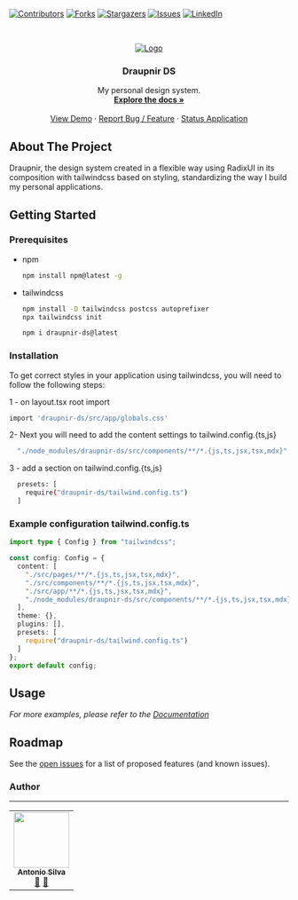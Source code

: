 [![Contributors][contributors-shield]][contributors-url]
[![Forks][forks-shield]][forks-url]
[![Stargazers][stars-shield]][stars-url]
[![Issues][issues-shield]][issues-url]
[![LinkedIn][linkedin-shield]][linkedin-url]

<!-- PROJECT LOGO -->
<br />
<p align="center">
  <a href="https://github.com/Tonybsilva-dev/Draupnir">
    <img src="https://i.imgur.com/4f4HGxn.png" alt="Logo">
  </a>

  <h3 align="center">Draupnir DS</h3>

  <p align="center">
    My personal design system.
    <br />
    <a href="#!"><strong>Explore the docs »</strong></a>
    <br />
    <br />
    <a href="https://draupnir.vercel.app/">View Demo</a>
    ·
    <a href="https://github.com/Tonybsilva-dev/Draupnir/issues">Report Bug / Feature</a>
    ·
    <a href="#!">Status Application</a>
  </p>
</p>

<!-- ABOUT THE PROJECT -->
## About The Project

Draupnir, the design system created in a flexible way using RadixUI in its composition with tailwindcss based on styling, standardizing the way I build my personal applications.

<!-- GETTING STARTED -->
## Getting Started

### Prerequisites

* npm

  ```sh
  npm install npm@latest -g
  ```

* tailwindcss

  ```sh
  npm install -D tailwindcss postcss autoprefixer
  npx tailwindcss init
  ```

  ```sh
  npm i draupnir-ds@latest
  ```

### Installation

To get correct styles in your application using tailwindcss, you will need to follow the following steps:

1 - on layout.tsx root import 

  ```sh
import 'draupnir-ds/src/app/globals.css'
  ```

2- Next you will need to add the content settings to tailwind.config.{ts,js}

  ```sh
    "./node_modules/draupnir-ds/src/components/**/*.{js,ts,jsx,tsx,mdx}"
  ```
3 - add a section on tailwind.config.{ts,js}

```sh
  presets: [
    require("draupnir-ds/tailwind.config.ts")
  ]
```

### Example configuration tailwind.config.ts

```typescript
import type { Config } from "tailwindcss";

const config: Config = {
  content: [
    "./src/pages/**/*.{js,ts,jsx,tsx,mdx}",
    "./src/components/**/*.{js,ts,jsx,tsx,mdx}",
    "./src/app/**/*.{js,ts,jsx,tsx,mdx}",
    "./node_modules/draupnir-ds/src/components/**/*.{js,ts,jsx,tsx,mdx}"
  ],
  theme: {},
  plugins: [],
  presets: [
    require("draupnir-ds/tailwind.config.ts")
  ]
};
export default config;
```

<!-- USAGE EXAMPLES -->
## Usage
<!--

Use this space to show useful examples of how a project can be used. Additional screenshots, code examples and demos work well in this space. You may also link to more resources.

-->
_For more examples, please refer to the [Documentation](https://draupnir.vercel.app/)_


<!-- ROADMAP -->
## Roadmap

See the [open issues](https://github.com/Tonybsilva-dev/Draupnir/issues) for a list of proposed features (and known issues).

<!-- CONTACT -->
### Author

---
 <table>
  <tr>
    <td align="center"><a href="https://github.com/Tonybsilva-dev"><img src="https://avatars.githubusercontent.com/u/54373473?v=4" width="100px;" alt=""/><br /><sub><b>Antonio Silva</b></sub></a><br /><a href="https://github.com/Tonybsilva-dev/Draupnir/commits?author=Tonybsilva-dev" title="Documentation">📖</a> <a href="https://github.com/Tonybsilva-dev/Draupnir/pulls?q=is%3Apr+reviewed-by%3ATonybsilva-dev" title="Reviewed Pull Requests">👀</a></td>
 </tr>
</table>

<!-- MARKDOWN LINKS & IMAGES -->
<!-- https://www.markdownguide.org/basic-syntax/#reference-style-links -->
[contributors-shield]: https://img.shields.io/github/contributors/Tonybsilva-dev/Draupnir.svg?style=for-the-badge
[contributors-url]: https://github.com/Tonybsilva-dev/Draupnir/graphs/contributors
[forks-shield]: https://img.shields.io/github/forks/Tonybsilva-dev/Draupnir.svg?style=for-the-badge
[forks-url]: https://github.com/Tonybsilva-dev/Draupnir/network/members
[stars-shield]: https://img.shields.io/github/stars/Tonybsilva-dev/Draupnir.svg?style=for-the-badge
[stars-url]: https://github.com/Tonybsilva-dev/Draupnir/stargazers
[issues-shield]: https://img.shields.io/github/issues/Tonybsilva-dev/Draupnir.svg?style=for-the-badge
[issues-url]: https://github.com/Tonybsilva-dev/Draupnir/issues
[linkedin-shield]: https://img.shields.io/badge/-LinkedIn-black.svg?style=for-the-badge&logo=linkedin&colorB=555
[linkedin-url]: https://linkedin.com/in/tony-silva/
